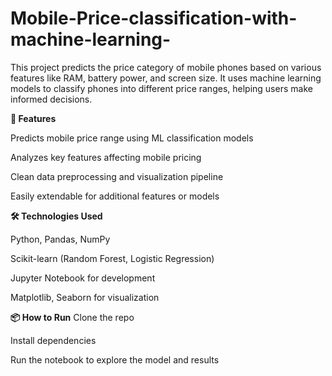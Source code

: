 # Mobile-Price-classification-with-machine-learning-
This project predicts the price category of mobile phones based on various features like RAM, battery power, and screen size. It uses machine learning models to classify phones into different price ranges, helping users make informed decisions.

**🚀 Features**

Predicts mobile price range using ML classification models

Analyzes key features affecting mobile pricing

Clean data preprocessing and visualization pipeline

Easily extendable for additional features or models

**🛠 Technologies Used**

Python, Pandas, NumPy

Scikit-learn (Random Forest, Logistic Regression)

Jupyter Notebook for development

Matplotlib, Seaborn for visualization

**📦 How to Run**
Clone the repo

Install dependencies

Run the notebook to explore the model and results
